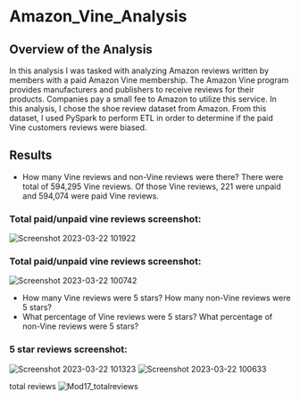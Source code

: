 # Amazon_Vine_Analysis
## Overview of the Analysis
In this analysis I was tasked with analyzing Amazon reviews written by members with a paid Amazon Vine membership.  The Amazon Vine program provides manufacturers and publishers to receive reviews for their products.  Companies pay a small fee to Amazon to utilize this service.  In this analysis, I chose the shoe review dataset from Amazon.  From this dataset, I used PySpark to perform ETL in order to determine if the paid Vine customers reviews were biased.

## Results
* How many Vine reviews and non-Vine reviews were there?
 There were total of 594,295 Vine reviews.  Of those Vine reviews, 221 were unpaid and 594,074 were paid Vine reviews.

### Total paid/unpaid vine reviews screenshot:
![Screenshot 2023-03-22 101922](https://user-images.githubusercontent.com/45715246/226933424-1cf6bf6f-1975-4ee2-8905-fca01f7d8191.png)



### Total paid/unpaid vine reviews screenshot:
![Screenshot 2023-03-22 100742](https://user-images.githubusercontent.com/45715246/226930190-57dba825-bb98-41bb-868d-8ee982ea98db.png)



* How many Vine reviews were 5 stars? How many non-Vine reviews were 5 stars?
* What percentage of Vine reviews were 5 stars? What percentage of non-Vine reviews were 5 stars?

### 5 star reviews screenshot:
![Screenshot 2023-03-22 101323](https://user-images.githubusercontent.com/45715246/226931639-5511aedc-17cb-4bd3-bd72-a67b355a115d.png)
![Screenshot 2023-03-22 100633](https://user-images.githubusercontent.com/45715246/226929709-2ee5b546-bcfc-4be6-b504-bc84f607d450.png)



total reviews
![Mod17_totalreviews](https://user-images.githubusercontent.com/45715246/226928460-78289898-1a4e-40b4-9248-864949ec6057.png)

